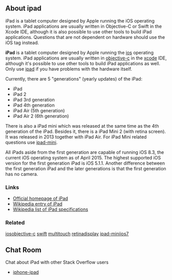 ## About ipad

iPad is a tablet computer designed by Apple running the iOS operating system. iPad applications are usually written in Objective-C or Swift in the Xcode IDE, although it is also possible to use other tools to build iPad applications. Questions that are not dependent on hardware should use the iOS tag instead.

**iPad** is a tablet computer designed by Apple running the [ios](http://stackoverflow.com/questions/tagged/ios "show questions tagged 'ios'") operating system. iPad applications are usually written in [objective-c](http://stackoverflow.com/questions/tagged/objective-c "show questions tagged 'objective-c'") in the [xcode](http://stackoverflow.com/questions/tagged/xcode "show questions tagged 'xcode'") IDE, although it's possible to use other tools to build iPad applications as well. Only use [ipad](http://stackoverflow.com/questions/tagged/ipad "show questions tagged 'ipad'") if you have problems with the hardware itself.

Currently, there are 5 "generations" (yearly updates) of the iPad:

*   iPad
*   iPad 2
*   iPad 3rd generation
*   iPad 4th generation
*   iPad Air (5th generation)
*   iPad Air 2 (6th generation)

There is also a iPad mini which was released at the same time as the 4th generation of the iPad. Besides it, there is a iPad Mini 2 (with retina screen). It was released in 2013 together with iPad Air. For iPad Mini related questions use [ipad-mini](http://stackoverflow.com/questions/tagged/ipad-mini "show questions tagged 'ipad-mini'").

All iPads aside from the first generation are capable of running iOS 8.3, the current iOS operating system as of April 2015\. The highest supported iOS version for the first generation iPad is iOS 5.1.1\. Another difference between the first generation iPad and the later generations is that the first generation has no camera.

### Links

*   [Official homepage of iPad](http://www.apple.com/ipad/)
*   [Wikipedia entry of iPad](http://en.wikipedia.org/wiki/IPad)
*   [Wikipedia list of iPad specifications](http://en.wikipedia.org/wiki/List_of_iOS_devices#iPad)

### Related

[ios](http://stackoverflow.com/questions/tagged/ios "show questions tagged 'ios'")[objective-c](http://stackoverflow.com/questions/tagged/objective-c "show questions tagged 'objective-c'") [swift](http://stackoverflow.com/questions/tagged/swift "show questions tagged 'swift'") [multitouch](http://stackoverflow.com/questions/tagged/multitouch "show questions tagged 'multitouch'") [retinadisplay](http://stackoverflow.com/questions/tagged/retinadisplay "show questions tagged 'retinadisplay'") [ipad-mini](http://stackoverflow.com/questions/tagged/ipad-mini "show questions tagged 'ipad-mini'")[ios7](http://stackoverflow.com/questions/tagged/ios7 "show questions tagged 'ios7'")

## Chat Room

Chat about iPad with other Stack Overflow users

*   [iphone-ipad](http://chat.stackoverflow.com/rooms/682/iphone-ipad)